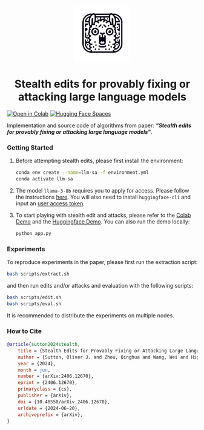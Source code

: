 
<p align="center">
<img src="figures/icon.png" width="150"/>
</h1>


<h1 align="center">Stealth edits for provably fixing or attacking large language models</h1>

[![Open in Colab](https://colab.research.google.com/assets/colab-badge.svg)](https://colab.research.google.com/github/qinghua-zhou/stealth-edits/blob/main/demos/colab_demo.ipynb)  [![Hugging Face Spaces](https://img.shields.io/badge/%F0%9F%A4%97%20Hugging%20Face-Spaces-blue)](https://huggingface.co/spaces/qinghua-zhou/stealth-edits)

Implementation and source code of algorithms from paper: ***"Stealth edits for provably fixing or attacking large language models"***. 


### Getting Started

1. Before attempting stealth edits, please first install the environment:

    ```bash
    conda env create --name=llm-sa -f environment.yml
    conda activate llm-sa
    ```

2. The model `llama-3-8b` requires you to apply for access. Please follow the instructions [here](https://huggingface.co/meta-llama/Meta-Llama-3-8B). You will also need to install `huggingface-cli` and input an [user access token](https://huggingface.co/docs/huggingface_hub/en/guides/cli).


3. To start playing with stealth edit and attacks, please refer to the [Colab Demo](https://colab.research.google.com/github/qinghua-zhou/stealth-edits/blob/main/demos/colab_demo.ipynb) and the [Huggingface Demo](https://huggingface.co/spaces/qinghua-zhou/stealth-edits). You can also run the demo locally:
    ```bash
    python app.py
    ```

### Experiments

To reproduce experiments in the paper, please first run the extraction script:

  ```bash
  bash scripts/extract.sh
  ```

and then run edits and/or attacks and evaluation with the following scripts:

  ```bash
  bash scripts/edit.sh
  bash scripts/eval.sh
  ```

It is recommended to distribute the experiments on multiple nodes.

### How to Cite

```bibtex
@article{sutton2024stealth,
    title = {Stealth Edits for Provably Fixing or Attacking Large Language Models},
    author = {Sutton, Oliver J. and Zhou, Qinghua and Wang, Wei and Higham, Desmond J. and Gorban, Alexander N. and Bastounis, Alexander and Tyukin, Ivan Y.},
    year = {2024},
    month = jun,
    number = {arXiv:2406.12670},
    eprint = {2406.12670},
    primaryclass = {cs},
    publisher = {arXiv},
    doi = {10.48550/arXiv.2406.12670},
    urldate = {2024-06-20},
    archiveprefix = {arXiv},
}
```